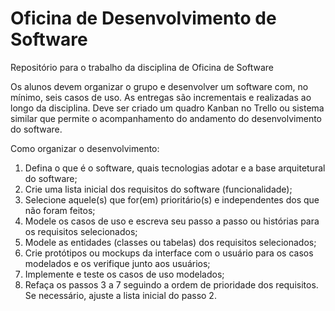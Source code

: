 # Oficina de Desenvolvimento de Software
 
 Repositório para o trabalho da disciplina de Oficina de Software

 Os alunos devem organizar o grupo e desenvolver um software com, no mínimo, seis casos de uso. 
 As entregas são incrementais e realizadas ao longo da disciplina.
 Deve ser criado um quadro Kanban no Trello ou sistema similar que permite o acompanhamento do andamento do desenvolvimento do software.

 Como organizar o desenvolvimento:
   1. Defina o que é o software, quais tecnologias adotar e a base arquitetural do software;
   2. Crie uma lista inicial dos requisitos do software (funcionalidade);
   3. Selecione aquele(s) que for(em) prioritário(s) e independentes dos que não foram feitos;
   4. Modele os casos de uso e escreva seu passo a passo ou histórias para os requisitos selecionados;
   5. Modele as entidades (classes ou tabelas) dos requisitos selecionados;
   6. Crie protótipos ou mockups da interface com o usuário para os casos modelados e os verifique junto aos usuários;
   7. Implemente e teste os casos de uso modelados;
   8. Refaça os passos 3 a 7 seguindo a ordem de prioridade dos requisitos. Se necessário, ajuste a lista inicial do passo 2.
